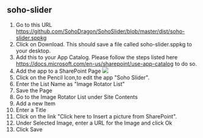 ## soho-slider



1. Go to this URL https://github.com/SohoDragon/SohoSlider/blob/master/dist/soho-slider.sppkg
2. Click on Download. This should save a file called soho-slider.sppkg to your desktop.
3. Add this to your App Catalog. Please follow the steps listed here https://docs.microsoft.com/en-us/sharepoint/use-app-catalog to do so.
4. Add the app to a SharePoint Page
![](http://g.recordit.co/xCU13Lo8ov.gif)
5. Click on the Pencil Icon,to edit the app "Soho Slider".
6. Enter the List Name as "Image Rotator List"
7. Save the Page
8. Go to the Image Rotator List under Site Contents
9. Add a new Item
10. Enter a Title
11. Click on the link "Click here to Insert a picture from SharePoint".
12. Under Selected Image, enter a URL for the Image and click Ok
13. Click Save
